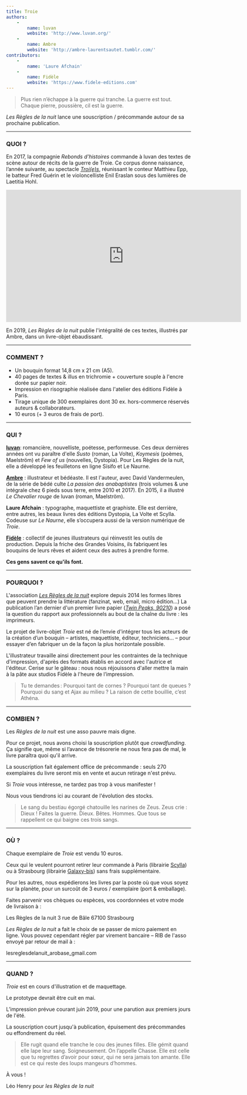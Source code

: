 ```yaml
---
title: Troie
authors:
    -
        name: luvan
        website: 'http://www.luvan.org/'
    -
        name: Ambre
        website: 'http://ambre-laurentsautet.tumblr.com/'
contributors:
    -
        name: 'Laure Afchain'
    -
        name: Fidèle
        website: 'https://www.fidele-editions.com'
---
```


> Plus rien n’échappe à la guerre qui tranche. La guerre est tout.
> Chaque pierre, poussière, cil est la guerre.

*Les Règles de la nuit* lance une souscription / précommande autour de sa prochaine publication.

---

### QUOI ?

En 2017, la compagnie *Rebonds d'histoires* commande à luvan des textes de scène autour de récits de la guerre de Troie. Ce corpus donne naissance, l’année suivante, au spectacle *[Troi(e)s](http://www.rebonds-histoires.net/project/troie/)*, réunissant le conteur Matthieu Epp, le batteur Fred Guérin et le violoncelliste Enil Eraslan sous des lumières de Laetitia Hohl.

<iframe src="https://player.vimeo.com/video/243843673?portrait=0" width="640" height="360" frameborder="0" webkitallowfullscreen mozallowfullscreen allowfullscreen></iframe>

En 2019, *Les Règles de la nuit* publie l'intégralité de ces textes, illustrés par Ambre, dans un livre-objet ébaudissant.

---
### COMMENT ?

- Un bouquin format 14,8 cm x 21 cm (A5).
- 40 pages de textes & illus en trichromie + couverture souple à l'encre dorée sur papier noir.
- Impression en risographie réalisée dans l'atelier des éditions Fidèle à Paris.
- Tirage unique de 300 exemplaires dont 30 ex. hors-commerce réservés auteurs & collaborateurs.
- 10 euros (+ 3 euros de frais de port).

---
### QUI ?

**[luvan](http://www.luvan.org/blog)**: romancière, nouvelliste, poétesse, performeuse. Ces deux dernières années ont vu paraître d'elle *Susto* (roman, La Volte), *Koymesis* (poèmes, Maelström) et *Few of us* (nouvelles, Dystopia). 
Pour Les Règles de la nuit, elle a développé les feuilletons en ligne Sísifo et Le Naurne.

**[Ambre](http://ambre-laurentsautet.tumblr.com/)** : illustrateur et bédéaste. Il est l'auteur, avec David Vandermeulen, de la série de bédé culte *La passion des anabaptistes* (trois volumes & une intégrale chez 6 pieds sous terre, entre 2010 et 2017). 
En 2015, il a illustré *Le Chevalier rouge* de luvan (roman, Maelström).

**Laure Afchain** : typographe, maquettiste et graphiste. Elle est derrière, entre autres, les beaux livres des éditions Dystopia, La Volte et Scylla. Codeuse sur *Le Naurne*, elle s’occupera aussi de la version numérique de *Troie*.

**[Fidèle](https://www.fidele-editions.com)** : collectif de jeunes illustrateurs qui réinvestit les outils de production. Depuis la friche des Grandes Voisins, ils fabriquent les bouquins de leurs rêves et aident ceux des autres à prendre forme.

**Ces gens savent ce qu'ils font.**

---
### POURQUOI ?

L'association *[Les Règles de la nuit](https://lesreglesdelanuit.net/)* explore depuis 2014 les formes libres que peuvent prendre la littérature (fanzinat, web, email, micro édition...) La publication l’an dernier d'un premier livre papier (*[Twin Peaks, 90210](https://www.dystopia.fr/a/leo-henry/twin-peaks-90210)*) a posé la question du rapport aux professionnels au bout de la chaîne du livre : les imprimeurs.

Le projet de livre-objet *Troie* est né de l’envie d'intégrer tous les acteurs de la création d’un bouquin – artistes, maquettiste, éditeur, techniciens... – pour essayer d’en fabriquer un de la façon la plus horizontale possible. 

L'illustrateur travaille ainsi directement pour les contraintes de la technique d'impression, d'après des formats établis en accord avec l'autrice et l'éditeur. Cerise sur le gâteau : nous nous réjouissons d'aller mettre la main à la pâte aux studios Fidèle à l'heure de l’impression.


> Tu te demandes : Pourquoi tant de cornes ? Pourquoi tant de queues ? Pourquoi du sang et Ajax au milieu ?
> La raison de cette bouillie, c’est Athéna.

---
### COMBIEN ?

Les *Règles de la nuit* est une asso pauvre mais digne.

Pour ce projet, nous avons choisi la souscription plutôt que *crowdfunding*. Ça signifie que, même si l’avance de trésorerie ne nous fera pas de mal, le livre paraîtra quoi qu'il arrive.

La souscription fait également office de précommande : seuls 270 exemplaires du livre seront mis en vente et aucun retirage n'est prévu. 

Si *Troie* vous intéresse, ne tardez pas trop à vous manifester !

Nous vous tiendrons ici au courant de l'évolution des stocks.


> Le sang du bestiau égorgé chatouille les narines de Zeus.
> Zeus crie : Dieux ! Faites la guerre. 
> Dieux. Bêtes. Hommes.
> Que tous se rappellent ce qui baigne ces trois sangs.

---
### OÙ ?

Chaque exemplaire de *Troie* est vendu 10 euros.

Ceux qui le veulent pourront retirer leur commande à Paris (librairie [Scylla](https://www.scylla.fr)) ou à Strasbourg (librairie [Galaxy-bis](https://www.pagesjaunes.fr/pros/56069092)) sans frais supplémentaire.

Pour les autres, nous expédierons les livres par la poste où que vous soyez sur la planète, pour un surcoût de 3 euros / exemplaire (port & emballage).

Faites parvenir vos chèques ou espèces, vos coordonnées et votre mode de livraison à :

<div class="bloc" markdown="1">
Les Règles de la nuit
3 rue de Bâle
67100 Strasbourg
</div>

*Les Règles de la nuit* a fait le choix de se passer de micro paiement en ligne. Vous pouvez cependant régler par virement bancaire – RIB de l'asso envoyé par retour de mail à :

<div class="bloc" markdown="1">
lesreglesdelanuit_arobase_gmail.com
</div>

---
### QUAND ?

*Troie* est en cours d'illustration et de maquettage.

Le prototype devrait être cuit en mai.

L’impression prévue courant juin 2019, pour une parution aux premiers jours de l'été.

La souscription court jusqu'à publication, épuisement des précommandes ou effondrement du réel.


> Elle rugit quand elle tranche le cou des jeunes filles.
> Elle gémit quand elle lape leur sang. Soigneusement.
> On l’appelle Chasse.
> Elle est celle que tu regrettes d’avoir pour sœur, qui ne sera jamais ton amante.
> Elle est ce qui reste des loups mangeurs d’hommes.



À vous !

Léo Henry
pour *les Règles de la nuit*